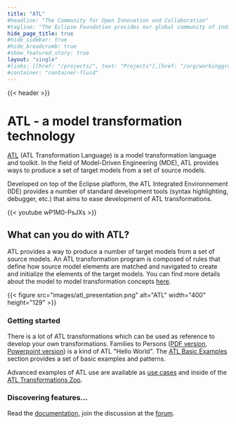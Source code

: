```yaml
---
title: "ATL"
#headline: "The Community for Open Innovation and Collaboration"
#tagline: "The Eclipse Foundation provides our global community of individuals and organizations with a mature, scalable, and business-friendly environment for open source software collaboration and innovation."
hide_page_title: true
#hide_sidebar: true
#hide_breadcrumb: true
#show_featured_story: true
layout: "single"
#links: [[href: "/projects/", text: "Projects"],[href: "/org/workinggroups/", text: "Working Group"],[href: "/membership/", text: "Members"],[href: "/org/value", text: "Business Value"]]
#container: "container-fluid"
---
```


{{< header >}}

# ATL - a model transformation technology

[ATL](https://github.com/eclipse-atl/atl/wiki) (ATL Transformation Language) is a model transformation language and toolkit. In the field of Model-Driven Engineering (MDE), ATL provides ways to produce a set of target models from a set of source models.

Developed on top of the Eclipse platform, the ATL Integrated Environnement (IDE) provides a number of standard development tools (syntax highlighting, debugger, etc.) that aims to ease development of ATL transformations.

{{< youtube wP1M0-PsJXs >}}

## What can you do with ATL?

ATL provides a way to produce a number of target models from a set of source models.
An ATL transformation program is composed of rules that define how source model elements are matched and navigated to create and initialize the elements of the target models.
You can find more details about the model to model transformation concepts [here](https://github.com/eclipse-atl/atl/wiki/Concepts).

{{< figure src="images/atl_presentation.png" alt="ATL" width="400" height="129" >}}

### Getting started

There is a lot of ATL transformations which can be used as reference to develop your own transformations. Families to Persons ([PDF version](https://www.eclipse.org/atl/documentation/old/ATLUseCase_Families2Persons.pdf), [Powerpoint version](https://www.eclipse.org/atl/documentation/old/ATLUseCase_Families2Persons.ppt)) is a kind of ATL "Hello World". The [ATL Basic Examples](https://www.eclipse.org/atl/documentation/basicExamples_Patterns/) section provides a set of basic examples and patterns.

Advanced examples of ATL use are available as [use cases](https://www.eclipse.org/atl/usecases/) and inside of the [ATL Transformations Zoo](https://www.eclipse.org/atl/atlTransformations/).

### Discovering features...

Read the [documentation](documentation), join the discussion at the [forum](https://www.eclipse.org/forums/index.php/f/241/).
